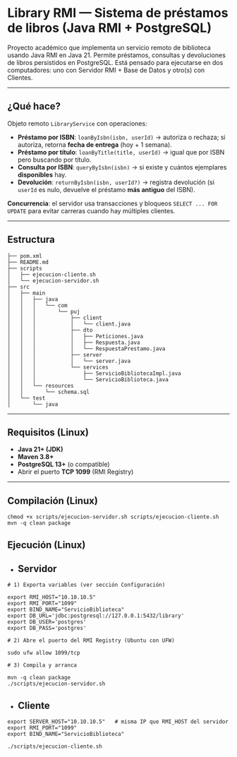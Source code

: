 # Library RMI — Sistema de préstamos de libros (Java RMI + PostgreSQL)

Proyecto académico que implementa un servicio remoto de biblioteca usando Java RMI en Java 21.
Permite préstamos, consultas y devoluciones de libros persistidos en PostgreSQL.
Está pensado para ejecutarse en dos computadores: uno con Servidor RMI + Base de Datos y otro(s) con Clientes.

---

## ¿Qué hace?

Objeto remoto `LibraryService` con operaciones:

- **Préstamo por ISBN**: `loanByIsbn(isbn, userId)` → autoriza o rechaza; si autoriza, retorna **fecha de entrega** (hoy + 1 semana).
- **Préstamo por título**: `loanByTitle(title, userId)` → igual que por ISBN pero buscando por título.
- **Consulta por ISBN**: `queryByIsbn(isbn)` → si existe y cuántos ejemplares **disponibles** hay.
- **Devolución**: `returnByIsbn(isbn, userId?)` → registra devolución (si `userId` es nulo, devuelve el préstamo **más antiguo** del ISBN).

**Concurrencia**: el servidor usa transacciones y bloqueos `SELECT ... FOR UPDATE` para evitar carreras cuando hay múltiples clientes.

---

## Estructura
``` 
├── pom.xml
├── README.md
├── scripts
│   ├── ejecucion-cliente.sh
│   └── ejecucion-servidor.sh
├── src
│   ├── main
│   │   ├── java
│   │   │   └── com
│   │   │       └── puj
│   │   │           ├── client
│   │   │           │   └── client.java
│   │   │           ├── dto
│   │   │           │   ├── Peticiones.java
│   │   │           │   ├── Respuesta.java
│   │   │           │   └── RespuestaPrestamo.java
│   │   │           ├── server
│   │   │           │   └── server.java
│   │   │           └── services
│   │   │               ├── ServicioBibliotecaImpl.java
│   │   │               └── ServicioBiblioteca.java
│   │   └── resources
│   │       └── schema.sql
│   └── test
│       └── java

``` 
---

## Requisitos (Linux)

- **Java 21+ (JDK)**
- **Maven 3.8+**
- **PostgreSQL 13+** (o compatible)
- Abrir el puerto **TCP 1099** (RMI Registry)

---
## Compilación (Linux)

```
chmod +x scripts/ejecucion-servidor.sh scripts/ejecucion-cliente.sh
mvn -q clean package
```
## Ejecución (Linux)

- <h2>Servidor</h2>

```
# 1) Exporta variables (ver sección Configuración)

export RMI_HOST="10.10.10.5"
export RMI_PORT="1099"
export BIND_NAME="ServicioBiblioteca"
export DB_URL='jdbc:postgresql://127.0.0.1:5432/library'
export DB_USER='postgres'
export DB_PASS='postgres'

# 2) Abre el puerto del RMI Registry (Ubuntu con UFW)

sudo ufw allow 1099/tcp

# 3) Compila y arranca

mvn -q clean package
./scripts/ejecucion-servidor.sh
```

- <h2>Cliente</h2>

```
export SERVER_HOST="10.10.10.5"   # misma IP que RMI_HOST del servidor
export RMI_PORT="1099"
export BIND_NAME="ServicioBiblioteca"

./scripts/ejecucion-cliente.sh  

```
